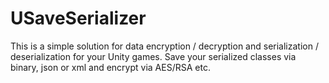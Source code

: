# USaveSerializer
This is a simple solution for data encryption / decryption and serialization / deserialization for your Unity games. Save your serialized classes via binary, json or xml and encrypt via AES/RSA etc.
